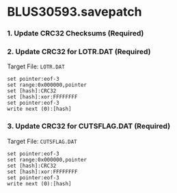 # BLUS30593.savepatch

### 1.  Update CRC32 Checksums (Required)
### 2. Update CRC32 for LOTR.DAT (Required)

Target File: `LOTR.DAT`

```
set pointer:eof-3
set range:0x000000,pointer
set [hash]:CRC32
set [hash]:xor:FFFFFFFF
set pointer:eof-3
write next (0):[hash]
```

### 3. Update CRC32 for CUTSFLAG.DAT (Required)

Target File: `CUTSFLAG.DAT`

```
set pointer:eof-3
set range:0x000000,pointer
set [hash]:CRC32
set [hash]:xor:FFFFFFFF
set pointer:eof-3
write next (0):[hash]
```

